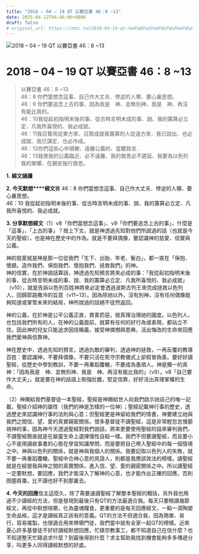 ```yaml
---
title: "2018 – 04 – 19 QT 以賽亞書 46：8 ~13"
date: 2025-04-12T04:46:06+0800
draft: false
# original_url: https://cmtc.tw/2018-04-19-qt-%e4%bb%a5%e8%b3%bd%e4%ba%9e%e6%9b%b8-46%ef%bc%9a8-13
---
```


![2018 – 04 – 19 QT 以賽亞書 46：8 ~13](/images/qt.jpg   "2018 – 04 – 19 QT 以賽亞書 46：8 ~13")

# 2018 – 04 – 19 QT 以賽亞書 46：8 ~13

> 以賽亞書 46：8 ~13  
> 46：8 你們當想念這事、自己作大丈夫．悖逆的人哪、要心裏思想。  
> 46：9 你們要追念上古的事、因為我是　神、並無別神、我是　神、再沒有能比我的。  
> 46：10我從起初指明末後的事、從古時言明未成的事、說、我的籌算必立定、凡我所喜悅的、我必成就。  
> 46：11我召鷙鳥從東方來、召那成就我籌算的人從遠方來．我已說出、也必成就、我已謀定、也必作成。  
> 46：12你們這些心中頑梗、遠離公義的、當聽我言．  
> 46：13我使我的公義臨近、必不遠離、我的救恩必不遲延、我要為以色列我的榮耀、在錫安施行救恩。

**1.** **經文誦讀**

**2. 今天默想****經文**賽 46：8 你們當想念這事、自己作大丈夫．悖逆的人哪、要心裏思想。  
46：10 我從起初指明末後的事、從古時言明未成的事、說、我的籌算必立定、凡我所喜悅的、我必成就。

**3. 分享默想經文**（1）v8「你們當想念這事」、v9「你們要追念上古的事」，什麼是「這事」，「上古的事」？按上下文，就是神透過先知對他們所說過的話（也就是今天的聖經），也是神在歷史中的作為。就是不要拜偶像，要認識神的慈愛、信實與公義。

神的慈愛就是神是那一位從我們「生下、出胎、年老、髮白」，都一直在「保抱、懷搋。造作我們、保抱我們、懷抱我們、拯救我們」的神。  
神的信實，在於神說話算話，神透過先知預言將來必成的事：「我從起初指明末後的事、從古時言明未成的事、說、我的籌算必立定、凡我所喜悅的、我必成就」（v10），就是告訴以色列百姓神將來必定會透過波斯古列王來完成拯救以色列人，回歸耶路撒冷的旨意（v11\~13）。因為除祂以外，沒有別神，沒有任何偶像能夠知道或掌管未來的結局，神所說過的話絕不徒然返回。

神的公義，在於神是公平公義正直，賞善罰惡，按真理治理祂的國度。以色列人，也包括我們所有的人，在神的公義面前，就算有任何的好行為或表現，都站立不住。因此神的兒女只能追求因信稱義，接受神憐憫與恩典，活出悔改的生命來回應我們愛神與信靠神。

神在歷史中，透過先知的預言，透過仇敵的審判，透過神的拯救，一再反覆的教導百姓：要認識神，不要拜偶像，不要只活在死守宗教儀式上卻假冒偽善。要好好讀聖經，從歷史中學到教訓，不要一再重蹈覆轍，不要成為愚頑人。神是獨一的真神：「因為我是　神、並無別神、我是　神、再沒有能比我的」（v9）。v8「自己要作大丈夫」，就是要在神的話語上剛強壯膽，堅定信靠，好好活出真理掌權的生命。

（2）神賜給我們基督徒一本聖經，聖經是神賜給世人向我們啟示祂自己的唯一記載，聖經介紹神的屬性（我們的神是怎樣的一位神）；聖經記載神行事的歷史，透過歷史來認識神行事的法則與心意；但聖經更是神留給我們的情書，神要建立祂與我們之間信、望、愛的真實親密關係。很多基督徒不讀聖經，這是非常輕忽怠慢藐視神的事，因為神今天透過聖經對我們說話，將來更要使用聖經的話來審判我們，不讀聖經簡直就是在屬靈生命上選擇慢性自殺一樣。我們不但要讀聖經，而且要小心不是用讀故事書的心態在學習知識學問，而是要把自己帶入聖經中的每一個情境之中。神與以色列的關係，就是神與我個人的關係。我要記取以色列人的失敗，就不要一再重蹈覆轍，聖經中合神心意的見證人，則都是我應該效法的榜樣。讀聖經就是在經營我與神之間的真實關係，進入信、望、愛的親密關係之中。所以讀聖經一定要默想，要回應，我們才能深入了解神的心意，也才能作出正確的回應。否則囫圇吞棗，比不讀也好不到那裏去。

**4. 今天的回應**信主這麼久，除了需要速讀聖經了解整本聖經的概括，另外我也用過不少讀經的方法，但是發現到最後只有QT的方法最適合我。每天只要精讀幾節經文，再從中默想咀嚼，化為靈魂糧食，更重要的是每天回應經文，一點一滴陶塑生命品格，這才是讀經真正該有的意義。QT的方法不但適合我，因為簡單、易行，容易複製，也很適合用來帶領門徒，我們當中就有全家一起QT的榜樣。近來憂心許多基督徒不好好讀經默想回應，忙碌宗教事工，都不知道自己在信什麼？也不知道整天忙碌追求什麼？到最後得到什麼？求主幫助我找到機會能夠多多傳遞分享，叫更多人同得讀經默想的好處。